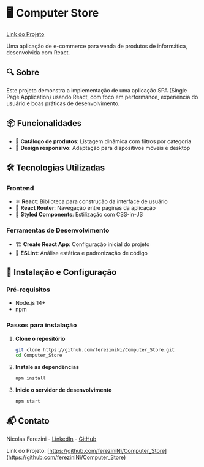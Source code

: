 # 🖥️ Computer Store

[Link do Projeto](https://computer-store-seven.vercel.app/)

Uma aplicação de e-commerce para venda de produtos de informática, desenvolvida com React.
## 🔍 Sobre
Este projeto demonstra a implementação de uma aplicação SPA (Single Page Application) usando React, com foco em performance, experiência do usuário e boas práticas de desenvolvimento.

## 📦 Funcionalidades
- 🛒 **Catálogo de produtos**: Listagem dinâmica com filtros por categoria
- 📱 **Design responsivo**: Adaptação para dispositivos móveis e desktop

## 🛠️ Tecnologias Utilizadas

### Frontend
- ⚛️ **React**: Biblioteca para construção da interface de usuário
- 🧭 **React Router**: Navegação entre páginas da aplicação
- 🎨 **Styled Components**: Estilização com CSS-in-JS

### Ferramentas de Desenvolvimento
- 🏗️ **Create React App**: Configuração inicial do projeto
- 📏 **ESLint**: Análise estática e padronização de código
  
## 🚀 Instalação e Configuração

### Pré-requisitos
- Node.js 14+
- npm

### Passos para instalação

1. **Clone o repositório**
   ```bash
   git clone https://github.com/fereziniNi/Computer_Store.git
   cd Computer_Store
   ```

2. **Instale as dependências**
   ```bash
   npm install
   ```

3. **Inicie o servidor de desenvolvimento**
   ```bash
   npm start
   ```

## 📬 Contato

Nicolas Ferezini - [LinkedIn](https://www.linkedin.com/in/nicolas-ferezini) - [GitHub](https://github.com/fereziniNi)

Link do Projeto: [https://github.com/fereziniNi/Computer_Store](https://github.com/fereziniNi/Computer_Store)
